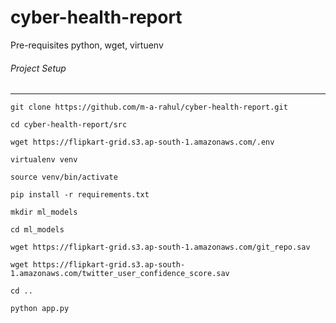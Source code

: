 # cyber-health-report

Pre-requisites python, wget, virtuenv

###### Project Setup
------

```
git clone https://github.com/m-a-rahul/cyber-health-report.git

cd cyber-health-report/src

wget https://flipkart-grid.s3.ap-south-1.amazonaws.com/.env

virtualenv venv

source venv/bin/activate

pip install -r requirements.txt

mkdir ml_models

cd ml_models

wget https://flipkart-grid.s3.ap-south-1.amazonaws.com/git_repo.sav

wget https://flipkart-grid.s3.ap-south-1.amazonaws.com/twitter_user_confidence_score.sav

cd ..

python app.py
```
